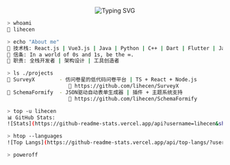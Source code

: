 <!-- 黑客风 GitHub Profile README for lihecen -->
<p align="center">
  <img src="https://readme-typing-svg.demolab.com?font=Fira+Code&weight=700&pause=1000&color=00FF00&center=true&vCenter=true&width=600&lines=In+a+world+of+0s+and+1s%2C+be+the+∞.;Welcome+to+lihecen's+terminal;Booting+up+cyber+presence..." alt="Typing SVG" />
</p>

```bash
> whoami
👤 lihecen

> echo "About me"
🧠 技术栈: React.js | Vue3.js | Java | Python | C++ | Dart | Flutter | JavaScript | TypeScript | Node.js  
📌 信条: In a world of 0s and 1s, be the ∞.  
💼 职责: 全栈开发者 | 架构设计 | 工具创造者  

> ls ./projects
📁 SurveyX        - 仿问卷星的低代码问卷平台 | TS + React + Node.js  
                    🔗 https://github.com/lihecen/SurveyX
📁 SchemaFormify  - JSON驱动自动表单生成器 | 插件 + 主题系统支持  
                    🔗 https://github.com/lihecen/SchemaFormify

> top -u lihecen
📊 GitHub Stats:
![Stats](https://github-readme-stats.vercel.app/api?username=lihecen&show_icons=true&theme=radical&hide_border=true&title_color=00ff00&icon_color=00ff00&text_color=39ff14&bg_color=000000)

> htop --languages
![Top Langs](https://github-readme-stats.vercel.app/api/top-langs/?username=lihecen&layout=compact&theme=radical&hide_border=true&title_color=00ff00&text_color=39ff14&bg_color=000000)

> poweroff
